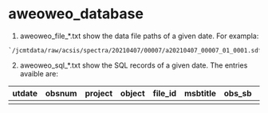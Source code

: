# aweoweo_database

1. aweoweo_file_*.txt show the data file paths of a given date. For exampla:
```
`/jcmtdata/raw/acsis/spectra/20210407/00007/a20210407_00007_01_0001.sdf`
```

2. aweoweo_sql_*.txt show the SQL records of a given date. The entries avaible are:

|utdate | obsnum | project | object | file_id | msbtitle | obs_sb | subsysnr | subbands | restfreq | molecule | transiti|
| ---- | ---- | ---- | ---- | ---- | ---- | ---- | ---- | ---- | ---- | ---- | ---- |
|      |      |      |      |      |      |      |      |      |      |      |      |
